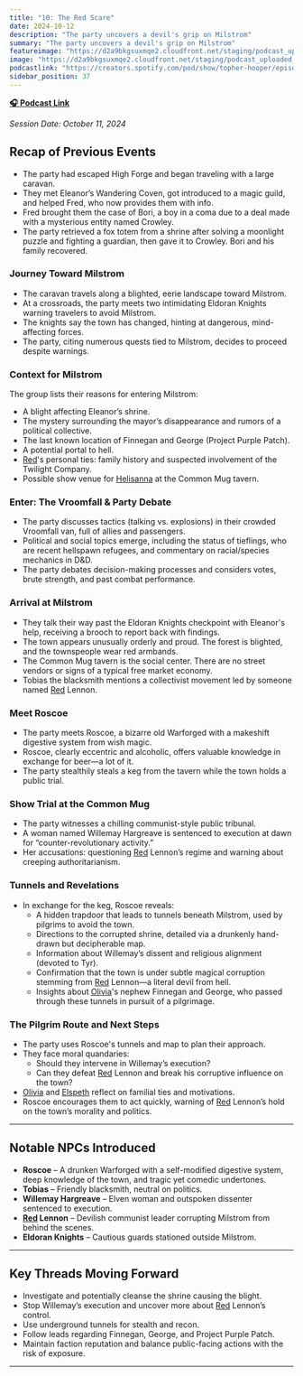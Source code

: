 ```yaml
---
title: "10: The Red Scare"
date: 2024-10-12
description: "The party uncovers a devil's grip on Milstrom"
summary: "The party uncovers a devil's grip on Milstrom"
featureimage: "https://d2a9bkgsuxmqe2.cloudfront.net/staging/podcast_uploaded_episode400/41448639/41448639-1728757947491-e3ed88ae9a4b.jpg"
image: "https://d2a9bkgsuxmqe2.cloudfront.net/staging/podcast_uploaded_episode400/41448639/41448639-1728757947491-e3ed88ae9a4b.jpg"
podcastlink: "https://creators.spotify.com/pod/show/topher-hooper/episodes/C4-E10-The-[Red](/player-characters/red)-Scare-e2piu6o"
sidebar_position: 37
---
```


**[🎧 Podcast Link](https://creators.spotify.com/pod/show/topher-hooper/episodes/C4-E10-The-[Red](/player-characters/red)-Scare-e2piu6o)**

*Session Date: October 11, 2024*


## Recap of Previous Events
- The party had escaped High Forge and began traveling with a large caravan.
- They met Eleanor’s Wandering Coven, got introduced to a magic guild, and helped Fred, who now provides them with info.
- Fred brought them the case of Bori, a boy in a coma due to a deal made with a mysterious entity named Crowley.
- The party retrieved a fox totem from a shrine after solving a moonlight puzzle and fighting a guardian, then gave it to Crowley. Bori and his family recovered.

### Journey Toward Milstrom
- The caravan travels along a blighted, eerie landscape toward Milstrom.
- At a crossroads, the party meets two intimidating Eldoran Knights warning travelers to avoid Milstrom.
- The knights say the town has changed, hinting at dangerous, mind-affecting forces.
- The party, citing numerous quests tied to Milstrom, decides to proceed despite warnings.

### Context for Milstrom
The group lists their reasons for entering Milstrom:
- A blight affecting Eleanor’s shrine.
- The mystery surrounding the mayor’s disappearance and rumors of a political collective.
- The last known location of Finnegan and George (Project Purple Patch).
- A potential portal to hell.
- [Red](/player-characters/red)'s personal ties: family history and suspected involvement of the Twilight Company.
- Possible show venue for [Helisanna](/player-characters/helisanna) at the Common Mug tavern.

### Enter: The Vroomfall & Party Debate
- The party discusses tactics (talking vs. explosions) in their crowded Vroomfall van, full of allies and passengers.
- Political and social topics emerge, including the status of tieflings, who are recent hellspawn refugees, and commentary on racial/species mechanics in D&D.
- The party debates decision-making processes and considers votes, brute strength, and past combat performance.

### Arrival at Milstrom
- They talk their way past the Eldoran Knights checkpoint with Eleanor's help, receiving a brooch to report back with findings.
- The town appears unusually orderly and proud. The forest is blighted, and the townspeople wear red armbands.
- The Common Mug tavern is the social center. There are no street vendors or signs of a typical free market economy.
- Tobias the blacksmith mentions a collectivist movement led by someone named [Red](/player-characters/red) Lennon.

### Meet Roscoe
- The party meets Roscoe, a bizarre old Warforged with a makeshift digestive system from wish magic.
- Roscoe, clearly eccentric and alcoholic, offers valuable knowledge in exchange for beer—a lot of it.
- The party stealthily steals a keg from the tavern while the town holds a public trial.

### Show Trial at the Common Mug
- The party witnesses a chilling communist-style public tribunal.
- A woman named Willemay Hargreave is sentenced to execution at dawn for “counter-revolutionary activity.”
- Her accusations: questioning [Red](/player-characters/red) Lennon’s regime and warning about creeping authoritarianism.

### Tunnels and Revelations
- In exchange for the keg, Roscoe reveals:
  - A hidden trapdoor that leads to tunnels beneath Milstrom, used by pilgrims to avoid the town.
  - Directions to the corrupted shrine, detailed via a drunkenly hand-drawn but decipherable map.
  - Information about Willemay’s dissent and religious alignment (devoted to Tyr).
  - Confirmation that the town is under subtle magical corruption stemming from [Red](/player-characters/red) Lennon—a literal devil from hell.
  - Insights about [Olivia](/player-characters/olivia)'s nephew Finnegan and George, who passed through these tunnels in pursuit of a pilgrimage.

### The Pilgrim Route and Next Steps
- The party uses Roscoe's tunnels and map to plan their approach.
- They face moral quandaries:
  - Should they intervene in Willemay’s execution?
  - Can they defeat [Red](/player-characters/red) Lennon and break his corruptive influence on the town?
- [Olivia](/player-characters/olivia) and [Elspeth](/player-characters/elspeth) reflect on familial ties and motivations.
- Roscoe encourages them to act quickly, warning of [Red](/player-characters/red) Lennon’s hold on the town’s morality and politics.

---

## Notable NPCs Introduced
- **Roscoe** – A drunken Warforged with a self-modified digestive system, deep knowledge of the town, and tragic yet comedic undertones.
- **Tobias** – Friendly blacksmith, neutral on politics.
- **Willemay Hargreave** – Elven woman and outspoken dissenter sentenced to execution.
- **[Red](/player-characters/red) Lennon** – Devilish communist leader corrupting Milstrom from behind the scenes.
- **Eldoran Knights** – Cautious guards stationed outside Milstrom.

---

## Key Threads Moving Forward
- Investigate and potentially cleanse the shrine causing the blight.
- Stop Willemay’s execution and uncover more about [Red](/player-characters/red) Lennon’s control.
- Use underground tunnels for stealth and recon.
- Follow leads regarding Finnegan, George, and Project Purple Patch.
- Maintain faction reputation and balance public-facing actions with the risk of exposure.

---
